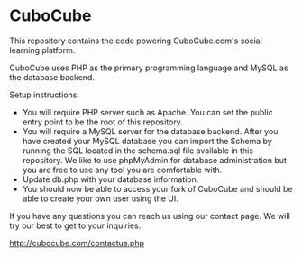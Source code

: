 # CuboCube

This repository contains the code powering CuboCube.com's social learning platform.

CuboCube uses PHP as the primary programming language and MySQL as the database backend.

Setup instructions:
* You will require PHP server such as Apache. You can set the public entry point to be the root of this repository.
* You will require a MySQL server for the database backend. After you have created your MySQL database you can import the Schema by running the SQL located in the schema.sql file available in this repository. We like to use phpMyAdmin for database administration but you are free to use any tool you are comfortable with.
* Update db.php with your database information.
* You should now be able to access your fork of CuboCube and should be able to create your own user using the UI.

If you have any questions you can reach us using our contact page. We will try our best to get to your inquiries.

http://cubocube.com/contactus.php